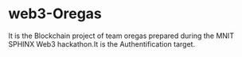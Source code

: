 # web3-Oregas
It is the Blockchain project of team oregas prepared during the MNIT SPHINX Web3 hackathon.It is the Authentification target.
